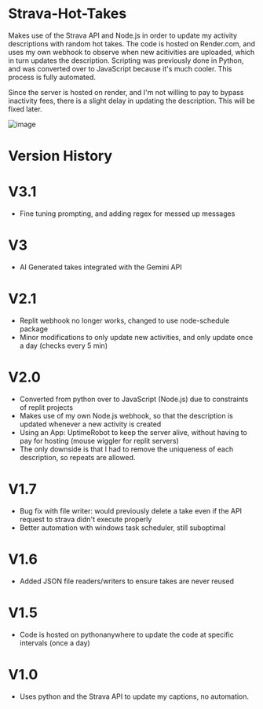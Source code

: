 # Strava-Hot-Takes
Makes use of the Strava API and Node.js in order to update my activity descriptions with random hot takes. The code is hosted on Render.com, and uses my own webhook to observe when new acitivities are uploaded, which in turn updates the description. Scripting was previously done in Python, and was converted over to JavaScript because it's much cooler. This process is fully automated.

Since the server is hosted on render, and I'm not willing to pay to bypass inactivity fees, there is a slight delay in updating the description. This will be fixed later.

![image](https://github.com/holland-cw3/Strava-Hot-Takes-v1.7/assets/101285025/c7d983fd-f63d-45fb-94bd-9adb11994c1a)

# Version History
# V3.1
  - Fine tuning prompting, and adding regex for messed up messages
# V3
  - AI Generated takes integrated with the Gemini API
# V2.1
  - Replit webhook no longer works, changed to use node-schedule package 
  - Minor modifications to only update new activities, and only update once a day (checks every 5 min)

# V2.0
  - Converted from python over to JavaScript (Node.js) due to constraints of replit projects
  - Makes use of my own Node.js webhook, so that the description is updated whenever a new activity is created
  - Using an App: UptimeRobot to keep the server alive, without having to pay for hosting (mouse wiggler for replit servers)
  - The only downside is that I had to remove the uniqueness of each description, so repeats are allowed.

# V1.7 
  - Bug fix with file writer: would previously delete a take even if the API request to strava didn't execute properly
  - Better automation with windows task scheduler, still suboptimal

# V1.6
  - Added JSON file readers/writers to ensure takes are never reused

# V1.5
  - Code is hosted on pythonanywhere to update the code at specific intervals (once a day)
 
# V1.0
  - Uses python and the Strava API to update my captions, no automation.
